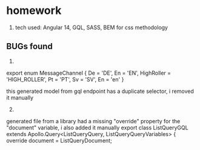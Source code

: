 # homework
1. tech used: Angular 14, GQL, SASS, BEM for css methodology

## BUGs found
1.
  export enum MessageChannel {
    De = 'DE',
    En = 'EN',
    HighRoller = 'HIGH_ROLLER',
    Pt = 'PT',
    Sv = 'SV',
    En = 'en'
  }
  
  this generated model from gql endpoint has a duplicate selector,
  i removed it manually  

2.
  generated file from a library had a missing "override" property for the "document" variable, i also added it manually
  export class ListQueryGQL extends Apollo.Query<ListQueryQuery, ListQueryQueryVariables> {
  override document = ListQueryDocument;



